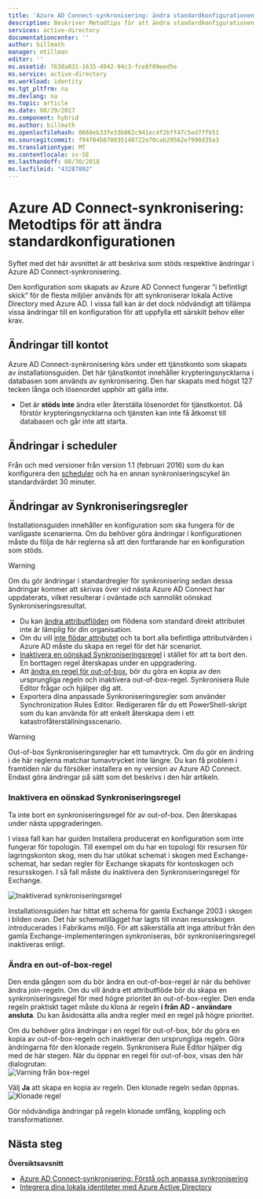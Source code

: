 ```yaml
---
title: 'Azure AD Connect-synkronisering: ändra standardkonfigurationen | Microsoft Docs'
description: Beskriver Metodtips för att ändra standardkonfigurationen för Azure AD Connect-synkronisering.
services: active-directory
documentationcenter: ''
author: billmath
manager: mtillman
editor: ''
ms.assetid: 7638a031-1635-4942-94c3-fce8f09eed5e
ms.service: active-directory
ms.workload: identity
ms.tgt_pltfrm: na
ms.devlang: na
ms.topic: article
ms.date: 08/29/2017
ms.component: hybrid
ms.author: billmath
ms.openlocfilehash: 0668eb33fe33b062c941ec4f2bff47c5ed77fb51
ms.sourcegitcommit: f94f84b870035140722e70cab29562e7990d35a3
ms.translationtype: MT
ms.contentlocale: sv-SE
ms.lasthandoff: 08/30/2018
ms.locfileid: "43287892"
---
```

# <a name="azure-ad-connect-sync-best-practices-for-changing-the-default-configuration"></a>Azure AD Connect-synkronisering: Metodtips för att ändra standardkonfigurationen
Syftet med det här avsnittet är att beskriva som stöds respektive ändringar i Azure AD Connect-synkronisering.

Den konfiguration som skapats av Azure AD Connect fungerar ”i befintligt skick” för de flesta miljöer används för att synkroniserar lokala Active Directory med Azure AD. I vissa fall kan är det dock nödvändigt att tillämpa vissa ändringar till en konfiguration för att uppfylla ett särskilt behov eller krav.

## <a name="changes-to-the-service-account"></a>Ändringar till kontot
Azure AD Connect-synkronisering körs under ett tjänstkonto som skapats av installationsguiden. Det här tjänstkontot innehåller krypteringsnycklarna i databasen som används av synkronisering. Den har skapats med högst 127 tecken långa och lösenordet upphör att gälla inte.

* Det är **stöds inte** ändra eller återställa lösenordet för tjänstkontot. Då förstör krypteringsnycklarna och tjänsten kan inte få åtkomst till databasen och går inte att starta.

## <a name="changes-to-the-scheduler"></a>Ändringar i scheduler
Från och med versioner från version 1.1 (februari 2016) som du kan konfigurera den [scheduler](active-directory-aadconnectsync-feature-scheduler.md) och ha en annan synkroniseringscykel än standardvärdet 30 minuter.

## <a name="changes-to-synchronization-rules"></a>Ändringar av Synkroniseringsregler
Installationsguiden innehåller en konfiguration som ska fungera för de vanligaste scenarierna. Om du behöver göra ändringar i konfigurationen måste du följa de här reglerna så att den fortfarande har en konfiguration som stöds.

> [!WARNING]
> Om du gör ändringar i standardregler för synkronisering sedan dessa ändringar kommer att skrivas över vid nästa Azure AD Connect har uppdaterats, vilket resulterar i oväntade och sannolikt oönskad Synkroniseringsresultat.

* Du kan [ändra attributflöden](active-directory-aadconnectsync-change-the-configuration.md#other-common-attribute-flow-changes) om flödena som standard direkt attributet inte är lämplig för din organisation.
* Om du vill [inte flödar attributet](active-directory-aadconnectsync-change-the-configuration.md#do-not-flow-an-attribute) och ta bort alla befintliga attributvärden i Azure AD måste du skapa en regel för det här scenariot.
* [Inaktivera en oönskad Synkroniseringsregel](#disable-an-unwanted-sync-rule) i stället för att ta bort den. En borttagen regel återskapas under en uppgradering.
* Att [ändra en regel för out-of-box](#change-an-out-of-box-rule), bör du göra en kopia av den ursprungliga regeln och inaktivera out-of-box-regel. Synkronisera Rule Editor frågar och hjälper dig att.
* Exportera dina anpassade Synkroniseringsregler som använder Synchronization Rules Editor. Redigeraren får du ett PowerShell-skript som du kan använda för att enkelt återskapa dem i ett katastrofåterställningsscenario.

> [!WARNING]
> Out-of-box Synkroniseringsregler har ett tumavtryck. Om du gör en ändring i de här reglerna matchar tumavtrycket inte längre. Du kan få problem i framtiden när du försöker installera en ny version av Azure AD Connect. Endast göra ändringar på sätt som det beskrivs i den här artikeln.

### <a name="disable-an-unwanted-sync-rule"></a>Inaktivera en oönskad Synkroniseringsregel
Ta inte bort en synkroniseringsregel för av out-of-box. Den återskapas under nästa uppgraderingen.

I vissa fall kan har guiden Installera producerat en konfiguration som inte fungerar för topologin. Till exempel om du har en topologi för resursen för lagringskonton skog, men du har utökat schemat i skogen med Exchange-schemat, har sedan regler för Exchange skapats för kontoskogen och resursskogen. I så fall måste du inaktivera den Synkroniseringsregel för Exchange.

![Inaktiverad synkroniseringsregel](./media/active-directory-aadconnectsync-best-practices-changing-default-configuration/exchangedisabledrule.png)

Installationsguiden har hittat ett schema för gamla Exchange 2003 i skogen i bilden ovan. Det här schematillägget har lagts till innan resursskogen introducerades i Fabrikams miljö. För att säkerställa att inga attribut från den gamla Exchange-implementeringen synkroniseras, bör synkroniseringsregel inaktiveras enligt.

### <a name="change-an-out-of-box-rule"></a>Ändra en out-of-box-regel
Den enda gången som du bör ändra en out-of-box-regel är när du behöver ändra join-regeln. Om du vill ändra ett attributflöde bör du skapa en synkroniseringsregel för med högre prioritet än out-of-box-regler. Den enda regeln praktiskt taget måste du klona är regeln **i från AD - användare ansluta**. Du kan åsidosätta alla andra regler med en regel på högre prioritet.

Om du behöver göra ändringar i en regel för out-of-box, bör du göra en kopia av out-of-box-regeln och inaktiverar den ursprungliga regeln. Göra ändringarna för den klonade regeln. Synkronisera Rule Editor hjälper dig med de här stegen. När du öppnar en regel för out-of-box, visas den här dialogrutan:  
![Varning från box-regel](./media/active-directory-aadconnectsync-best-practices-changing-default-configuration/warningoutofboxrule.png)

Välj **Ja** att skapa en kopia av regeln. Den klonade regeln sedan öppnas.  
![Klonade regel](./media/active-directory-aadconnectsync-best-practices-changing-default-configuration/clonedrule.png)

Gör nödvändiga ändringar på regeln klonade omfång, koppling och transformationer.

## <a name="next-steps"></a>Nästa steg
**Översiktsavsnitt**

* [Azure AD Connect-synkronisering: Förstå och anpassa synkronisering](active-directory-aadconnectsync-whatis.md)
* [Integrera dina lokala identiteter med Azure Active Directory](active-directory-aadconnect.md)
